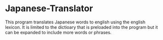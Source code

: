 # Japanese-Translator
This program translates Japanese words to english using the english lexicon.
It is limited to the dictioary that is preloaded into the program but it can be expanded to include more words or phrases.
